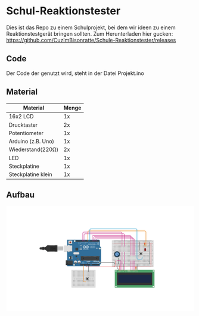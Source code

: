 # Schul-Reaktionstester
Dies ist das Repo zu einem Schulprojekt, bei dem wir ideen zu einem Reaktionstestgerät bringen sollten.
Zum Herunterladen hier gucken: https://github.com/CuzImBisonratte/Schule-Reaktionstester/releases


## Code
Der Code der genutzt wird, steht in der Datei Projekt.ino


## Material
Material|Menge
-|-
16x2 LCD|1x
Drucktaster|2x
Potentiometer|1x
Arduino (z.B. Uno)|1x
Wiederstand(220Ω)|2x
LED|1x
Steckplatine|1x
Steckplatine klein|1x


## Aufbau
![Aufbau in der Aufbau.png](https://github.com/CuzImBisonratte/Schule-Reaktionstester/blob/main/AufbauAusgeschnitten.png)

